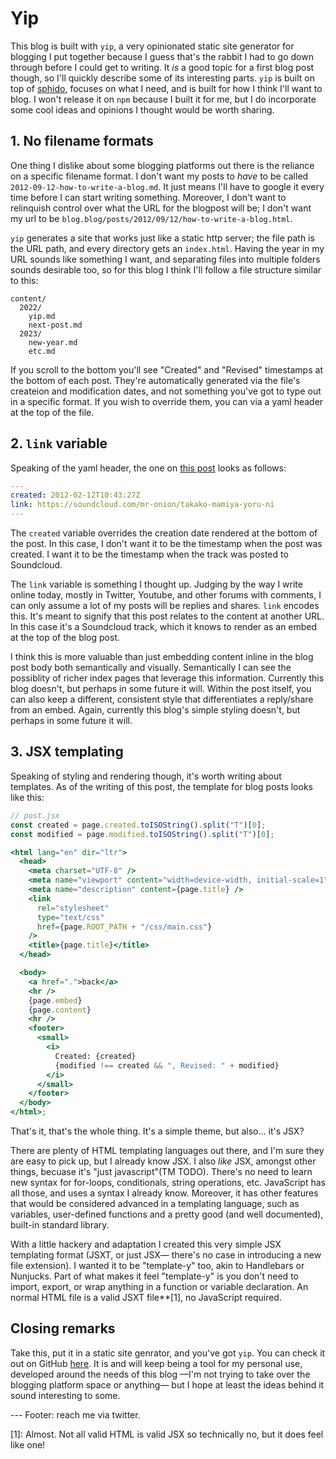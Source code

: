 # Yip

This blog is built with `yip`, a very opinionated static site generator for blogging I put together because I guess that's the rabbit I had to go down through before I could get to writing. It _is_ a good topic for a first blog post though, so I'll quickly describe some of its interesting parts. `yip` is built on top of [sphido](https://github.com/sphido/sphido), focuses on what I need, and is built for how I think I'll want to blog. I won't release it on `npm` because I built it for me, but I do incorporate some cool ideas and opinions I thought would be worth sharing.

## 1. No filename formats

One thing I dislike about some blogging platforms out there is the reliance on a specific filename format. I don't want my posts to _have_ to be called `2012-09-12-how-to-write-a-blog.md`. It just means I'll have to google it every time before I can start writing something. Moreover, I don't want to relinquish control over what the URL for the blogpost will be; I don't want my url to be `blog.blog/posts/2012/09/12/how-to-write-a-blog.html`.

`yip` generates a site that works just like a static http server; the file path is the URL path, and every directory gets an `index.html`. Having the year in my URL sounds like something I want, and separating files into multiple folders sounds desirable too, so for this blog I think I'll follow a file structure similar to this:

```
content/
  2022/
    yip.md
    next-post.md
  2023/
    new-year.md
    etc.md
```

If you scroll to the bottom you'll see "Created" and "Revised" timestamps at the bottom of each post. They're automatically generated via the file's createion and modification dates, and not something you've got to type out in a specific format. If you wish to override them, you can via a yaml header at the top of the file.

## 2. `link` variable

Speaking of the yaml header, the one on [this post](TODO) looks as follows:

```yaml
---
created: 2012-02-12T10:43:27Z
link: https://soundcloud.com/mr-onion/takako-mamiya-yoru-ni
---
```

The `created` variable overrides the creation date rendered at the bottom of the post. In this case, I don't want it to be the timestamp when the post was created. I want it to be the timestamp when the track was posted to Soundcloud.

The `link` variable is something I thought up. Judging by the way I write online today, mostly in Twitter, Youtube, and other forums with comments, I can only assume a lot of my posts will be replies and shares. `link` encodes this. It's meant to signify that this post relates to the content at another URL. In this case it's a Soundcloud track, which it knows to render as an embed at the top of the blog post.

I think this is more valuable than just embedding content inline in the blog post body both semantically and visually. Semantically I can see the possiblity of richer index pages that leverage this information. Currently this blog doesn't, but perhaps in some future it will. Within the post itself, you can also keep a different, consistent style that differentiates a reply/share from an embed. Again, currently this blog's simple styling doesn't, but perhaps in some future it will.

## 3. JSX templating

Speaking of styling and rendering though, it's worth writing about templates. As of the writing of this post, the template for blog posts looks like this:

```jsx
// post.jsx
const created = page.created.toISOString().split("T")[0];
const modified = page.modified.toISOString().split("T")[0];

<html lang="en" dir="ltr">
  <head>
    <meta charset="UTF-8" />
    <meta name="viewport" content="width=device-width, initial-scale=1" />
    <meta name="description" content={page.title} />
    <link
      rel="stylesheet"
      type="text/css"
      href={page.ROOT_PATH + "/css/main.css"}
    />
    <title>{page.title}</title>
  </head>

  <body>
    <a href=".">back</a>
    <hr />
    {page.embed}
    {page.content}
    <hr />
    <footer>
      <small>
        <i>
          Created: {created}
          {modified !== created && ", Revised: " + modified}
        </i>
      </small>
    </footer>
  </body>
</html>;
```

That's it, that's the whole thing. It's a simple theme, but also... it's JSX?

There are plenty of HTML templating languages out there, and I'm sure they are easy to pick up, but I already know JSX. I also _like_ JSX, amongst other things, becuase it's "just javascript"(TM TODO). There's no need to learn new syntax for for-loops, conditionals, string operations, etc. JavaScript has all those, and uses a syntax I already know. Moreover, it has other features that would be considered advanced in a templating language, such as variables, user-defined functions and a pretty good (and well documented), built-in standard library.

With a little hackery and adaptation I created this very simple JSX templating format (JSXT, or just JSX— there's no case in introducing a new file extension). I wanted it to be "template-y" too, akin to Handlebars or Nunjucks. Part of what makes it feel "template-y" is you don't need to import, export, or wrap anything in a function or variable declaration. An normal HTML file is a valid JSXT file\*\*[1], no JavaScript required.

## Closing remarks

Take this, put it in a static site genrator, and you've got `yip`. You can check it out on GitHub [here](TODO). It is and will keep being a tool for my personal use, developed around the needs of this blog —I'm not trying to take over the blogging platform space or anything— but I hope at least the ideas behind it sound interesting to some.

--- Footer: reach me via twitter.

[1]: Almost. Not all valid HTML is valid JSX so technically no, but it does feel like one!
